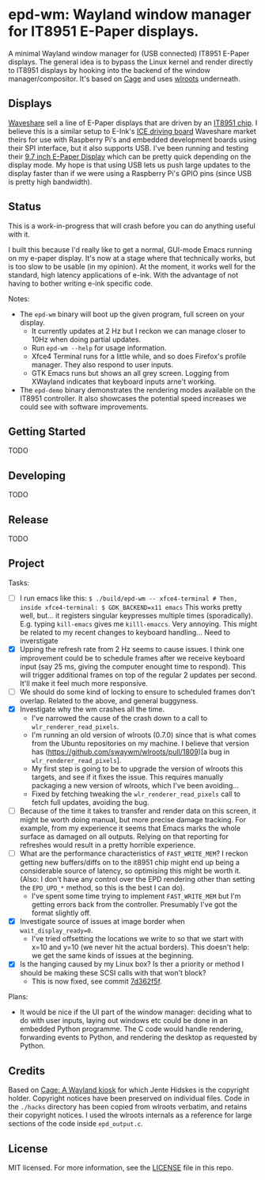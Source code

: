 # epd-wm: Wayland window manager for IT8951 E-Paper displays.

A minimal Wayland window manager for (USB connected) IT8951 E-Paper
displays. The general idea is to bypass the Linux kernel and render
directly to IT8951 displays by hooking into the backend of the window
manager/compositor. It's based on
[Cage](https://hjdskes.nl/projects/cage) and uses
[wlroots](https://github.com/swaywm/wlroots) underneath.

## Displays

[Waveshare](https://www.waveshare.com/) sell a line of E-Paper
displays that are driven by an [IT8951
chip](http://www.ite.com.tw/en/product/view?mid=95).  I believe this
is a similar setup to E-Ink's [ICE driving
board](https://shopkits.eink.com/product/ice-driving-board/) Waveshare
market theirs for use with Raspberry Pi's and embedded development
boards using their SPI interface, but it also supports USB.  I've been
running and testing their [9.7 inch E-Paper
Display](https://www.waveshare.com/9.7inch-e-paper-hat.htm) which can
be pretty quick depending on the display mode. My hope is that using
USB lets us push large updates to the display faster than if we were
using a Raspberry Pi's GPIO pins (since USB is pretty high bandwidth).

## Status
This is a work-in-progress that will crash before you can do anything
useful with it.

I built this because I'd really like to get a normal, GUI-mode Emacs
running on my e-paper display. It's now at a stage where that
technically works, but is too slow to be usable (in my opinion). At
the moment, it works well for the standard, high latency applications
of e-ink. With the advantage of not having to bother writing e-ink
specific code.

Notes:
  - The `epd-wm` binary will boot up the given program, full screen on your display.
      - It currently updates at 2 Hz but I reckon we can manage closer to 10Hz when doing partial updates.
      - Run `epd-wm --help` for usage information.
      - Xfce4 Terminal runs for a little while, and so does Firefox's
      profile manager. They also respond to user inputs.
      - GTK Emacs runs but shows an all grey screen. Logging from
      XWayland indicates that keyboard inputs arne't working.
  - The `epd-demo` binary demonstrates the rendering modes available on the
    IT8951 controller. It also showcases the potential speed increases
    we could see with software improvements.

## Getting Started
TODO

## Developing
TODO

## Release
TODO

## Project

Tasks:

  - [ ] I run emacs like this: 
        ```
        $ ./build/epd-wm -- xfce4-terminal
        # Then, inside xfce4-terminal:
        $ GDK_BACKEND=x11 emacs
        ```
        This works pretty well, but... it registers singular keypresses multiple times (sporadically). E.g. typing `kill-emacs` gives me `killl-emaccs`. Very annoying. This might be related to my recent changes to keyboard handling... Need to inverstigate
  - [x] Upping the refresh rate from 2 Hz seems to cause issues. I
        think one improvement could be to schedule frames after we
        receive keyboard input (say 25 ms, giving the computer
        enought time to respond). This will trigger additional frames
        on top of the regular 2 updates per second. It'll make it feel
        much more responsive.
  - [ ] We should do some kind of locking to ensure to scheduled
        frames don't overlap. Related to the above, and general
        buggyness.
  - [x] Investigate why the wm crashes all the time.
     - I've narrowed the cause of the crash down to a call to `wlr_renderer_read_pixels`. 
     - I'm running an old version of wlroots (0.7.0) since that is what comes from the 
       Ubuntu repositories on my machine. I believe that version has 
       (https://github.com/swaywm/wlroots/pull/1809)[a bug in  `wlr_renderer_read_pixels`].
     - My first step is going to be to upgrade the version of wlroots this targets, and 
       see if it fixes the issue. This requires manually packaging a new version of wlroots,
       which I've been avoiding...
     - Fixed by fetching tweaking the `wlr_renderer_read_pixels` call
       to fetch full updates, avoiding the bug.
  - [ ] Because of the time it takes to transfer and render data on this screen, it might be
       worth doing manual, but more precise damage tracking. For example, from my experience
       it seems that Emacs marks the whole surface as damaged on all outputs. Relying on that
       reporting for refreshes would result in a pretty horrible experience.
  - [ ] What are the performance characteristics of `FAST_WRITE_MEM`?
        I reckon getting new buffers/diffs on to the it8951
        chip might end up being a considerable source of latency, so
        optimising this might be worth it. (Also: I don't have any
        control over the EPD rendering other than setting the
        `EPD_UPD_*` method, so this is the best I can do).
    - I've spent some time trying to implement `FAST_WRITE_MEM` but I'm 
      getting errors back from the controller. Presumably I've got the 
      format slightly off.
  - [x] Investigate source of issues at image border when `wait_display_ready=0`.
    - I've tried offsetting the locations we write to so that we start
      with x=10 and y=10 (we never hit the actual borders). This
      doesn't help: we get the same kinds of issues at the beginning.
  - [x] Is the hanging caused by my Linux box? Is ther a priority or
        method I should be making these SCSI calls with that won't
        block?
    - This is now fixed, see commit [7d362f5f](https://github.com/dj311/epd-wm/commit/7d362f5f686b1d6541910843c60f21bc284532e2).
      

Plans:

  - It would be nice if the UI part of the window manager: deciding
    what to do with user inputs, laying out windows etc could be done
    in an embedded Python programme. The C code would handle
    rendering, forwarding events to Python, and rendering the desktop
    as requested by Python.

## Credits
Based on [Cage: A Wayland kiosk](https://github.com/Hjdskes/cage) for which Jente Hidskes is the copyright holder. Copyright notices have been preserved on individual files. Code in the `./hacks` directory has been copied from wlroots verbatim, and retains their copyright notices. I used the wlroots internals as a reference for large sections of the code inside `epd_output.c`.

## License
MIT licensed. For more information, see the [LICENSE](./LICENSE) file in this repo.
